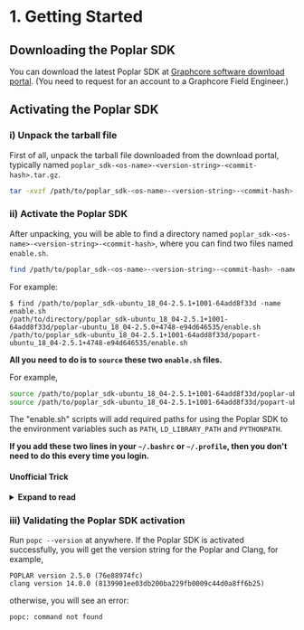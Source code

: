 # 1. Getting Started
## Downloading the Poplar SDK
You can download the latest Poplar SDK at [Graphcore software download portal](https://downloads.graphcore.ai). (You need to request for an account to a Graphcore Field Engineer.)

## Activating the Poplar SDK
### i) Unpack the tarball file
First of all, unpack the tarball file downloaded from the download portal, typically named `poplar_sdk-<os-name>-<version-string>-<commit-hash>.tar.gz`.

```bash
tar -xvzf /path/to/poplar_sdk-<os-name>-<version-string>-<commit-hash>.tar.gz
```

### ii) Activate the Poplar SDK

After unpacking, you will be able to find a directory named `poplar_sdk-<os-name>-<version-string>-<commit-hash>`, where you can find two files named `enable.sh`.

```bash
find /path/to/poplar_sdk-<os-name>-<version-string>-<commit-hash> -name enable.sh
```

For example:

```
$ find /path/to/poplar_sdk-ubuntu_18_04-2.5.1+1001-64add8f33d -name enable.sh
/path/to/directory/poplar_sdk-ubuntu_18_04-2.5.1+1001-64add8f33d/poplar-ubuntu_18_04-2.5.0+4748-e94d646535/enable.sh
/path/to/poplar_sdk-ubuntu_18_04-2.5.1+1001-64add8f33d/popart-ubuntu_18_04-2.5.1+4748-e94d646535/enable.sh
```

**All you need to do is to `source` these two `enable.sh` files.**

For example,

```bash
source /path/to/poplar_sdk-ubuntu_18_04-2.5.1+1001-64add8f33d/poplar-ubuntu_18_04-2.5.0+4748-e94d646535/enable.sh
source /path/to/poplar_sdk-ubuntu_18_04-2.5.1+1001-64add8f33d/popart-ubuntu_18_04-2.5.1+4748-e94d646535/enable.sh
```

The "enable.sh" scripts will add required paths for using the Poplar SDK to the environment variables such as `PATH`, `LD_LIBRARY_PATH` and `PYTHONPATH`.

**If you add these two lines in your `~/.bashrc` or `~/.profile`, then you don't need to do this every time you login.**


#### Unofficial Trick
<details><summary><strong> Expand to read </strong></summary><p>
Copy and paste the following bash functions in your <code>~/.bashrc</code> or <code>~/.profile</code>, and then logout and login again. (or just <code>source ~/.bashrc</code> or <code>source ~/.profile</code> depending on where you pasted the contents.)

<details><summary><strong> Contents to copy and paste </strong></summary><p>

```bash
function gc-activate () {
  source `find $1 -name "poplar-ubuntu*"`/enable.sh
  source `find $1 -name "popart-ubuntu*"`/enable.sh
}

function gc-deactivate() {
if [ -z ${POPLAR_SDK_ENABLED+x} ]
then
  echo 'ERROR: Poplar SDK is not enabled.'
else
  local POPLAR_SDK_ROOT=$(readlink -m ${POPLAR_SDK_ENABLED}/..)
  local IFS=':'

  local NEW_CMAKE_PREFIX_PATH
  local DIR
  for DIR in ${CMAKE_PREFIX_PATH} ; do
    if [[ "$DIR" != *"$POPLAR_SDK_ROOT"* ]] ; then
      NEW_CMAKE_PREFIX_PATH=${NEW_CMAKE_PREFIX_PATH:+$NEW_CMAKE_PREFIX_PATH:}$DIR
    fi
  done
  export CMAKE_PREFIX_PATH="$NEW_CMAKE_PREFIX_PATH"

  local NEW_CPATH
  local DIR
  for DIR in ${CPATH} ; do
    if [[ "$DIR" != *"$POPLAR_SDK_ROOT"* ]] ; then
      NEW_CPATH=${NEW_CPATH:+$NEW_CPATH:}$DIR
    fi
  done
  export CPATH="$NEW_CPATH"

  local NEW_LIBRARY_PATH
  local DIR
  for DIR in ${LIBRARY_PATH} ; do
    if [[ "$DIR" != *"$POPLAR_SDK_ROOT"* ]] ; then
      NEW_LIBRARY_PATH=${NEW_LIBRARY_PATH:+$NEW_LIBRARY_PATH:}$DIR
    fi
  done
  export LIBRARY_PATH="$NEW_LIBRARY_PATH"

  local NEW_LD_LIBRARY_PATH
  local DIR
  for DIR in ${LD_LIBRARY_PATH} ; do
    if [[ "$DIR" != *"$POPLAR_SDK_ROOT"* ]] ; then
      NEW_LD_LIBRARY_PATH=${NEW_LD_LIBRARY_PATH:+$NEW_LD_LIBRARY_PATH:}$DIR
    fi
  done
  export LD_LIBRARY_PATH="$NEW_LD_LIBRARY_PATH"

  local NEW_PYTHONPATH
  local DIR
  for DIR in ${PYTHONPATH} ; do
    if [[ "$DIR" != *"$POPLAR_SDK_ROOT"* ]] ; then
      NEW_PYTHONPATH=${NEW_PYTHONPATH:+$NEW_PYTHONPATH:}$DIR
    fi
  done
  export PYTHONPATH="$NEW_PYTHONPATH"

  local NEW_OPAL_PREFIX
  local DIR
  for DIR in ${OPAL_PREFIX} ; do
    if [[ "$DIR" != *"$POPLAR_SDK_ROOT"* ]] ; then
      NEW_OPAL_PREFIX=${NEW_OPAL_PREFIX:+$NEW_OPAL_PREFIX:}$DIR
    fi
  done
  export OPAL_PREFIX="$NEW_OPAL_PREFIX"

  local NEW_PATH
  local DIR
  for DIR in ${PATH} ; do
    if [[ "$DIR" != *"$POPLAR_SDK_ROOT"* ]] ; then
      NEW_PATH=${NEW_PATH:+$NEW_PATH:}$DIR
    fi
  done
  export PATH="$NEW_PATH"

  unset POPLAR_SDK_ENABLED POPLAR_SDK_ROOT POPLAR_ROOT
fi
}

export -f gc-activate gc-deactivate
```

</p></details>

Then you can just activate a Poplar SDK by providing the path to the Poplar SDK directory, for example,

```bash
gc-activate /path/to/the/directory/poplar_sdk-<os-name>-<version-string>-<commit-hash>
```

Moreover, you can deactivate the Poplar SDK by running

```bash
gc-deactivate
```

</p></details>

### iii) Validating the Poplar SDK activation
Run `popc --version` at anywhere.
If the Poplar SDK is activated successfully, you will get the version string for the Poplar and Clang, for example,

```
POPLAR version 2.5.0 (76e88974fc)
clang version 14.0.0 (8139901ee03db200ba229fb0009c44d0a8ff6b25)
```

otherwise, you will see an error:

```
popc: command not found
```
